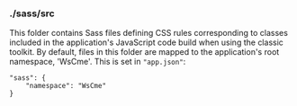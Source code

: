 ### ./sass/src

This folder contains Sass files defining CSS rules corresponding to classes
included in the application's JavaScript code build when using the classic toolkit.
By default, files in this folder are mapped to the application's root namespace, 'WsCme'.
This is set in `"app.json"`:

    "sass": {
        "namespace": "WsCme"
    }